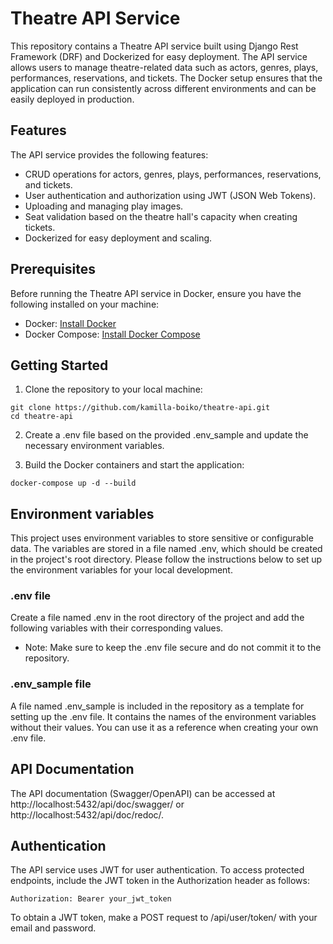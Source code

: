 # Theatre API Service

This repository contains a Theatre API service built using Django Rest Framework (DRF) 
and Dockerized for easy deployment. The API service allows users to manage theatre-related 
data such as actors, genres, plays, performances, reservations, and tickets. The Docker 
setup ensures that the application can run consistently across different environments 
and can be easily deployed in production.

## Features
The API service provides the following features:

* CRUD operations for actors, genres, plays, performances, reservations, and tickets.
* User authentication and authorization using JWT (JSON Web Tokens).
* Uploading and managing play images.
* Seat validation based on the theatre hall's capacity when creating tickets.
* Dockerized for easy deployment and scaling.


## Prerequisites

Before running the Theatre API service in Docker, ensure you have the following installed on your machine:
* Docker: [Install Docker](https://docs.docker.com/get-docker/)
* Docker Compose: [Install Docker Compose](https://docs.docker.com/compose/install/)

## Getting Started
1. Clone the repository to your local machine:
```
git clone https://github.com/kamilla-boiko/theatre-api.git
cd theatre-api
```

2. Create a .env file based on the provided .env_sample and update the necessary environment variables.

3. Build the Docker containers and start the application:
```
docker-compose up -d --build
```

## Environment variables

This project uses environment variables to store sensitive or configurable data.
The variables are stored in a file named .env, which should be created in the
project's root directory.
Please follow the instructions below to set up the environment variables for your local development.

### .env file

Create a file named .env in the root directory of the project and add the following variables
with their corresponding values.
* Note: Make sure to keep the .env file secure and do not commit it to the repository.

### .env_sample file

A file named .env_sample is included in the repository as a template for setting up the .env file.
It contains the names of the environment variables without their values.
You can use it as a reference when creating your own .env file.

## API Documentation

The API documentation (Swagger/OpenAPI) can be accessed at 
http://localhost:5432/api/doc/swagger/ or http://localhost:5432/api/doc/redoc/.

## Authentication

The API service uses JWT for user authentication. To access protected endpoints, 
include the JWT token in the Authorization header as follows:
```
Authorization: Bearer your_jwt_token
```

To obtain a JWT token, make a POST request to /api/user/token/ with your email and password.

